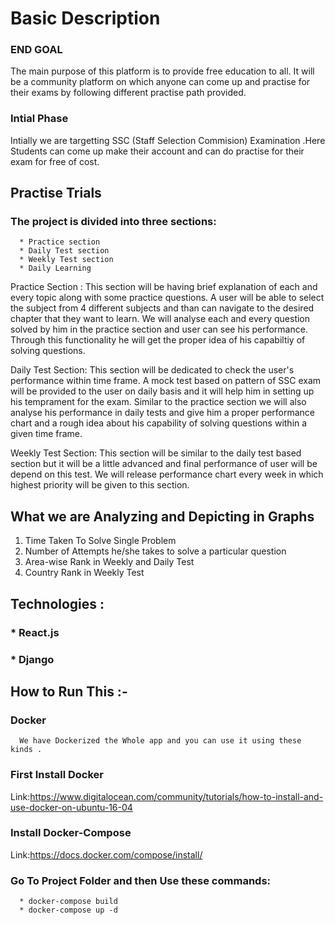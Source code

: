 # Basic Description

### END GOAL

The main purpose of this platform is to provide free education to all.
It will be a community platform on which anyone can come up and practise for their exams by following different practise path provided.

### Intial Phase

Intially we are targetting SSC (Staff Selection Commision) Examination .Here Students can come up make their account and can do practise for their exam for free of cost.

## Practise Trials
### The project is divided into three sections:

      * Practice section
      * Daily Test section
      * Weekly Test section
      * Daily Learning
      
Practice Section : This section will be having brief explanation of each and every topic along with some practice questions.
                   A user will be able to select the subject from 4 different subjects and than can navigate to the
                   desired chapter that they want to learn. We will analyse each and every question solved by him in the 
                   practice section and user can see his performance. Through this functionality he will get the proper idea of
                   his capabiltiy of solving questions.
                   
Daily Test Section: This section will be dedicated to check the user's performance within time frame. A mock test based on
                    pattern of SSC exam will be provided to the user on daily basis and it will help him in setting up his
                    temprament for the exam. Similar to the practice section we will also analyse his performance in daily tests
                    and give him a proper performance chart and a rough idea about his capability of solving questions within
                    a given time frame.
                    
Weekly Test Section: This section will be similar to the daily test based section but it will be a little advanced and
                     final performance of user will be depend on this test. We will release performance chart every week in
                     which highest priority will be given to this section.

## What we are Analyzing and Depicting in Graphs
1. Time Taken To Solve Single Problem
2. Number of Attempts he/she takes to solve a particular question 
3. Area-wise Rank in Weekly and Daily Test 
4. Country Rank in Weekly Test 


## Technologies :
### * React.js
### * Django
      
      
## How to Run This :-

### Docker 
      We have Dockerized the Whole app and you can use it using these kinds .
### First Install Docker 
   Link:https://www.digitalocean.com/community/tutorials/how-to-install-and-use-docker-on-ubuntu-16-04
### Install Docker-Compose
   Link:https://docs.docker.com/compose/install/

### Go To Project Folder and then Use these commands:
      * docker-compose build 
      * docker-compose up -d
 

      
      
      
      
 

